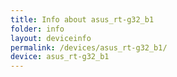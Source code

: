 ```yaml
---
title: Info about asus_rt-g32_b1
folder: info
layout: deviceinfo
permalink: /devices/asus_rt-g32_b1/
device: asus_rt-g32_b1
---
```

